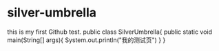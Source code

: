 # silver-umbrella
this is my first Github test.
public class SilverUmbrella{
public static void main(String[] args){
System.out.println("我的测试页")
}
}
